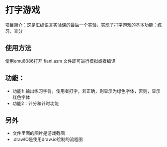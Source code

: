 # 打字游戏
项目简介：这是汇编语言实验课的最后一个实验，实现了打字游戏的基本功能：练习，查分
## 使用方法
使用emu8086打开 fianl.asm 文件即可进行模拟或者编译
## 功能：
* 功能1: 输出练习字符，使用者打字，若正确，则显示为绿色字体，否则，显示红色字体
* 功能2：计分和计时功能

## 另外
* 文件里面的图片是游戏截图
* .drawIO是使用draw.io绘制的流程图
